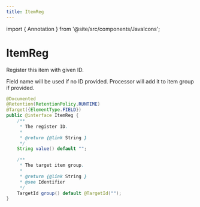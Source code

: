 ```yaml
---
title: ItemReg
---
```


import { Annotation } from '@site/src/components/JavaIcons';

# ItemReg <Annotation/>

Register this item with given ID.

Field name will be used if no ID provided.
Processor will add it to item group if provided.

```java
@Documented
@Retention(RetentionPolicy.RUNTIME)
@Target({ElementType.FIELD})
public @interface ItemReg {
    /**
     * The register ID.
     *
     * @return {@link String }
     */
    String value() default "";

    /**
     * The target item group.
     *
     * @return {@link String }
     * @see Identifier
     */
    TargetId group() default @TargetId("");
}
```